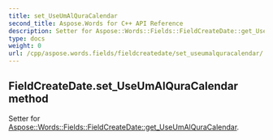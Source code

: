 ```yaml
---
title: set_UseUmAlQuraCalendar
second_title: Aspose.Words for C++ API Reference
description: Setter for Aspose::Words::Fields::FieldCreateDate::get_UseUmAlQuraCalendar. 
type: docs
weight: 0
url: /cpp/aspose.words.fields/fieldcreatedate/set_useumalquracalendar/
---
```

## FieldCreateDate.set_UseUmAlQuraCalendar method


Setter for [Aspose::Words::Fields::FieldCreateDate::get_UseUmAlQuraCalendar](./get_useumalquracalendar/).

